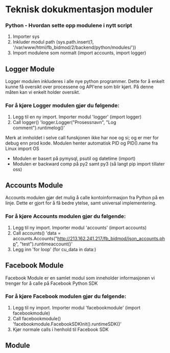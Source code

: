 # Teknisk dokukmentasjon moduler
### Python - Hvordan sette opp modulene i nytt script
1. Importer sys
2. Inkluder modul path (sys.path.insert(1, '/var/www/html/fb_bidmod/2/backend/python/modules/'))
3. Import modulene som normalt (import accounts, import logger)

## Logger Module
Logger modulen inkluderes i alle nye python programmer. Dette for å enkelt kunne få oversikt over processene og API'ene som blir kjørt. På denne måten kan vi enkelt holder oversikt.

### For å kjøre Logger modulen gjør du følgende:
1. Legg til en ny import. Importer modul 'logger' (import logger)
2. Call logger() 'logger.Logger("Prosessnavn", "Log comment").runtimelog()'

Merk at innholdet i selve call funskjonen ikke har noe og si; og er mer for debug enn prod kode.
Modulen henter automatisk PID og PID().name fra Linux import OS

* Modulen er basert på pymysql, psutil og datetime (import)
* Modulen er backward comp på py2 samt py3 (så langt pip import tillater oss)


## Accounts Module
Accounts modulen gjør det mulig å calle kontoinformasjon fra Python på en linje. Dette er gjort for å få bedre ytelse, samt universal implementering.

### For å kjøre Accounts modulen gjør du følgende:
1. Legg til ny import. Importer modul 'accounts' (import accounts)
2. Call accounts() 'data = accounts.Accounts("http://213.162.241.217/fb_bidmod/json_accounts.php", "test").runtimeaccount()'
3. Legg inn 'for loop' (for cu_data in data:)


## Facebook Module
Facebook Module er en samlet modul som inneholder informasjonen vi trenger for å calle på Facebook Python SDK

### For å kjøre Facebook modulen gjør du følgende:
1. Legg til ny import. Importer modul 'facebookmodule' (import facebookmodule)
2. Call facebookmodule() 'facebookmodule.FacebookSDKInit().runtimeSDK()'
3. Kjør normale calls i henhold til Facebook SDK

## Module
